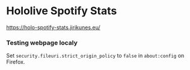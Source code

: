 # Hololive Spotify Stats

https://holo-spotify-stats.jirikunes.eu/

### Testing webpage localy

Set `security.fileuri.strict_origin_policy` to `false` in `about:config` on Firefox.

